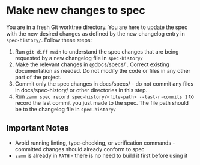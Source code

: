 # Make new changes to spec

You are in a fresh Git worktree directory. You are here to update the spec with the new desired changes as defined by the new changelog entry in `spec-history/`. Follow these steps:

1. Run `git diff main` to understand the spec changes that are being requested by a new changelog file in `spec-history/`
2. Make the relevant changes in @docs/specs/ . Correct existing documentation as needed. Do not modify the code or files in any other part of the project.
3. Commit only the spec changes in docs/specs/ - do not commit any files in docs/spec-history/ or other directories in this step.
4. Run `zamm spec record spec-history/<file-path> --last-n-commits 1` to record the last commit you just made to the spec. The file path should be to the changelog file in `spec-history/`

## Important Notes

- Avoid running linting, type-checking, or verification commands - committed changes should already conform to spec
- `zamm` is already in `PATH` - there is no need to build it first before using it
